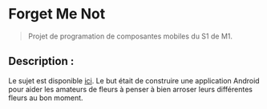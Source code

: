 # Forget Me Not

>Projet de programation de composantes mobiles du S1 de M1.

## Description :

Le sujet est disponible [ici](docs/sujet.pdf). Le but était de construire une application Android pour aider les amateurs de fleurs à penser à bien arroser leurs différentes fleurs au bon moment.
